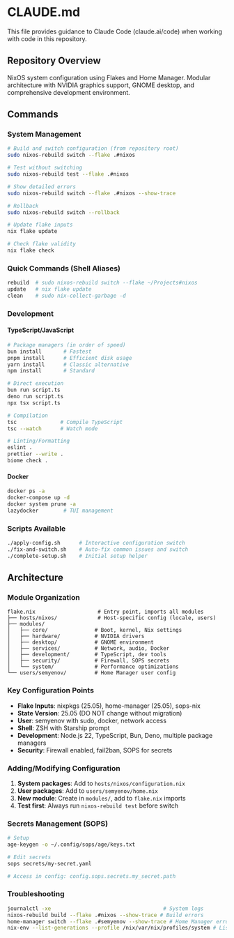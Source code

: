 # CLAUDE.md

This file provides guidance to Claude Code (claude.ai/code) when working with code in this repository.

## Repository Overview

NixOS system configuration using Flakes and Home Manager. Modular architecture with NVIDIA graphics support, GNOME desktop, and comprehensive development environment.

## Commands

### System Management
```bash
# Build and switch configuration (from repository root)
sudo nixos-rebuild switch --flake .#nixos

# Test without switching
sudo nixos-rebuild test --flake .#nixos

# Show detailed errors
sudo nixos-rebuild switch --flake .#nixos --show-trace

# Rollback
sudo nixos-rebuild switch --rollback

# Update flake inputs
nix flake update

# Check flake validity
nix flake check
```

### Quick Commands (Shell Aliases)
```bash
rebuild  # sudo nixos-rebuild switch --flake ~/Projects#nixos
update   # nix flake update  
clean    # sudo nix-collect-garbage -d
```

### Development

#### TypeScript/JavaScript
```bash
# Package managers (in order of speed)
bun install       # Fastest
pnpm install      # Efficient disk usage
yarn install      # Classic alternative
npm install       # Standard

# Direct execution
bun run script.ts
deno run script.ts
npx tsx script.ts

# Compilation
tsc              # Compile TypeScript
tsc --watch      # Watch mode

# Linting/Formatting
eslint .
prettier --write .
biome check .
```

#### Docker
```bash
docker ps -a
docker-compose up -d
docker system prune -a
lazydocker        # TUI management
```

### Scripts Available
```bash
./apply-config.sh      # Interactive configuration switch
./fix-and-switch.sh    # Auto-fix common issues and switch
./complete-setup.sh    # Initial setup helper
```

## Architecture

### Module Organization
```
flake.nix                    # Entry point, imports all modules
├── hosts/nixos/             # Host-specific config (locale, users)
├── modules/
│   ├── core/               # Boot, kernel, Nix settings
│   ├── hardware/           # NVIDIA drivers
│   ├── desktop/            # GNOME environment
│   ├── services/           # Network, audio, Docker
│   ├── development/        # TypeScript, dev tools
│   ├── security/           # Firewall, SOPS secrets
│   └── system/             # Performance optimizations
└── users/semyenov/         # Home Manager user config
```

### Key Configuration Points

- **Flake Inputs**: nixpkgs (25.05), home-manager (25.05), sops-nix
- **State Version**: 25.05 (DO NOT change without migration)
- **User**: semyenov with sudo, docker, network access
- **Shell**: ZSH with Starship prompt
- **Development**: Node.js 22, TypeScript, Bun, Deno, multiple package managers
- **Security**: Firewall enabled, fail2ban, SOPS for secrets

### Adding/Modifying Configuration

1. **System packages**: Add to `hosts/nixos/configuration.nix`
2. **User packages**: Add to `users/semyenov/home.nix`  
3. **New module**: Create in `modules/`, add to `flake.nix` imports
4. **Test first**: Always run `nixos-rebuild test` before switch

### Secrets Management (SOPS)

```bash
# Setup
age-keygen -o ~/.config/sops/age/keys.txt

# Edit secrets
sops secrets/my-secret.yaml

# Access in config: config.sops.secrets.my_secret.path
```

### Troubleshooting

```bash
journalctl -xe                                    # System logs
nixos-rebuild build --flake .#nixos --show-trace # Build errors
home-manager switch --flake .#semyenov --show-trace # Home Manager errors
nix-env --list-generations --profile /nix/var/nix/profiles/system # List generations
```